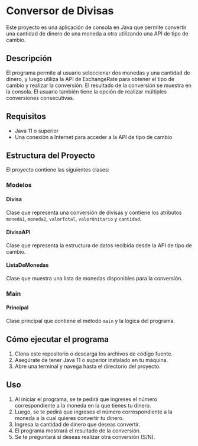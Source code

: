 # Conversor de Divisas

Este proyecto es una aplicación de consola en Java que permite convertir una cantidad de dinero de una moneda a otra utilizando una API de tipo de cambio.

## Descripción

El programa permite al usuario seleccionar dos monedas y una cantidad de dinero, y luego utiliza la API de ExchangeRate para obtener el tipo de cambio y realizar la conversión. El resultado de la conversión se muestra en la consola. El usuario también tiene la opción de realizar múltiples conversiones consecutivas.

## Requisitos

- Java 11 o superior
- Una conexión a Internet para acceder a la API de tipo de cambio

## Estructura del Proyecto

El proyecto contiene las siguientes clases:

### Modelos

#### Divisa

Clase que representa una conversión de divisas y contiene los atributos `moneda1`, `moneda2`, `valorTotal`, `valorUnitario` y `cantidad`.

#### DivisaAPI

Clase que representa la estructura de datos recibida desde la API de tipo de cambio.

#### ListaDeMonedas

Clase que muestra una lista de monedas disponibles para la conversión.

### Main

#### Principal

Clase principal que contiene el método `main` y la lógica del programa.

## Cómo ejecutar el programa

1. Clona este repositorio o descarga los archivos de código fuente.
2. Asegúrate de tener Java 11 o superior instalado en tu máquina.
3. Abre una terminal y navega hasta el directorio del proyecto.

## Uso

1. Al iniciar el programa, se te pedirá que ingreses el número correspondiente a la moneda en la que tienes tu dinero.
2. Luego, se te pedirá que ingreses el número correspondiente a la moneda a la cual quieres convertir tu dinero.
3. Ingresa la cantidad de dinero que deseas convertir.
4. El programa mostrará el resultado de la conversión.
5. Se te preguntará si deseas realizar otra conversión (S/N).

